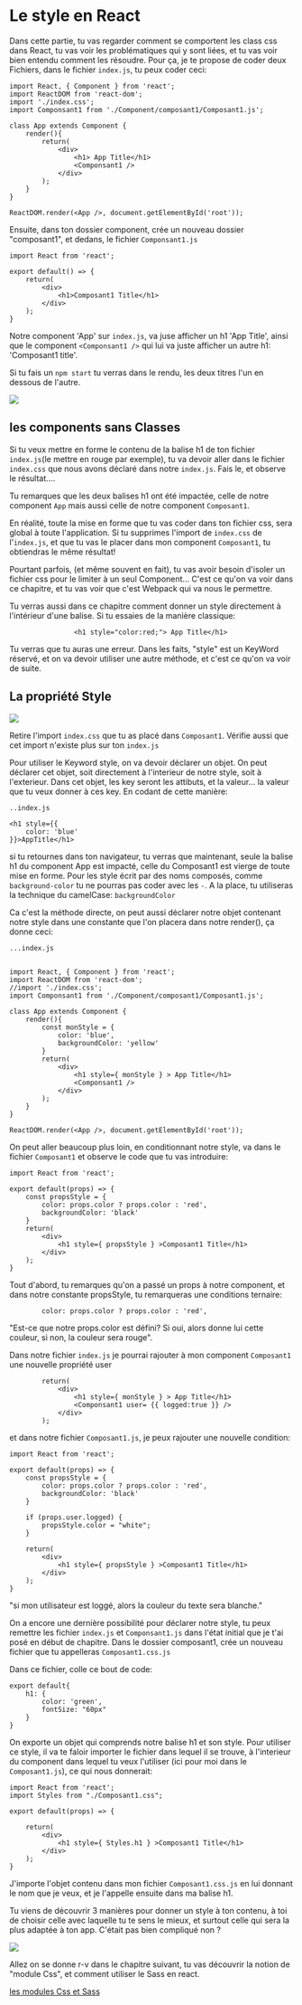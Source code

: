 <h1>Le style en React</h1>

Dans cette partie, tu vas regarder comment se comportent les class css dans React, tu vas voir les problématiques qui y sont liées, et tu vas voir bien entendu comment les résoudre.
Pour ça, je te propose de coder deux Fichiers, dans le fichier ```index.js```, tu peux coder ceci:

```
import React, { Component } from 'react';
import ReactDOM from 'react-dom';
import './index.css';
import Componsant1 from './Component/composant1/Composant1.js';

class App extends Component {
    render(){
        return(
            <div>
                <h1> App Title</h1>
                <Componsant1 />
            </div>
        );
    }
}

ReactDOM.render(<App />, document.getElementById('root'));
```

Ensuite, dans ton dossier component, crée un nouveau dossier "composant1", et dedans, le fichier ```Componsant1.js```

```
import React from 'react';

export default() => {
    return(
        <div>
            <h1>Composant1 Title</h1>
        </div>
    );
}
```

Notre component 'App' sur ```index.js```, va juse afficher un h1 'App Title', ainsi que le component ```<Componsant1 />``` qui lui va juste afficher un autre h1: 'Composant1 title'.

Si tu fais un ```npm start``` tu verras dans le rendu, les deux titres l'un en dessous de l'autre.

<img src="https://media.giphy.com/media/3oEjI5VtIhHvK37WYo/giphy.gif" />

<h2>les components sans Classes</h2>




Si tu veux mettre en forme le contenu de la balise h1 de ton fichier ```index.js```(le mettre en rouge par exemple), tu va devoir aller dans le fichier ```index.css``` que nous avons déclaré dans notre ```index.js```. Fais le, et observe le résultat....

Tu remarques que les deux balises h1 ont été impactée, celle de notre component ```App``` mais aussi celle de notre component ```Composant1```.

En réalité, toute la mise en forme que tu vas coder dans ton fichier css, sera global à toute l'application. Si tu supprimes l'import de ```index.css``` de l'```index.js```, et que tu vas le placer dans mon component ```Composant1```, tu obtiendras le même résultat!

Pourtant parfois, (et même souvent en fait), tu vas avoir besoin d'isoler un fichier css pour le limiter à un seul Component...
C'est ce qu'on va voir dans ce chapitre, et tu vas voir que c'est Webpack qui va nous le permettre.

Tu verras aussi dans ce chapitre comment donner un style directement à l'intérieur d'une balise.
Si tu essaies de la manière classique:

```
                <h1 style="color:red;"> App Title</h1>
```
Tu verras que tu auras une erreur. Dans les faits, "style" est un KeyWord réservé, et on va devoir utiliser une autre méthode, et c'est ce qu'on va voir de suite.

<h2>La propriété Style</h2>

<img src="https://i.imgflip.com/1sggbh.gif" />

Retire l'import ```index.css``` que tu as placé dans ```Composant1```. Vérifie aussi que cet import n'existe plus sur ton ```index.js```

Pour utiliser le Keyword style, on va devoir déclarer un objet. On peut déclarer cet objet, soit directement à l'interieur de notre style, soit à l'exterieur.
Dans cet objet, les key seront les attibuts, et la valeur... la valeur que tu veux donner à ces key.
En codant de cette manière:

```
..index.js

<h1 style={{
    color: 'blue'    
}}>AppTitle</h1>

```

si tu retournes dans ton navigateur, tu verras que maintenant, seule la balise h1 du component App est impacté, celle du Composant1 est vierge de toute mise en forme. Pour les style écrit par des noms composés, comme ```background-color``` tu ne pourras pas coder avec les ```-```. A la place, tu utiliseras la technique du camelCase: ```backgroundColor```

Ca c'est la méthode directe, on peut aussi déclarer notre objet contenant notre style dans une constante que l'on placera dans notre render(), ça donne ceci:

```
...index.js


import React, { Component } from 'react';
import ReactDOM from 'react-dom';
//import './index.css';
import Componsant1 from './Component/composant1/Composant1.js';

class App extends Component {
    render(){
        const monStyle = {
            color: 'blue',
            backgroundColor: 'yellow'
        }
        return(
            <div>
                <h1 style={ monStyle } > App Title</h1>
                <Componsant1 />
            </div>
        );
    }
}

ReactDOM.render(<App />, document.getElementById('root'));
```


On peut aller beaucoup plus loin, en conditionnant notre style, va dans le fichier ```Composant1``` et observe le code que tu vas introduire:

```
import React from 'react';

export default(props) => {
    const propsStyle = {
        color: props.color ? props.color : 'red',
        backgroundColor: 'black'
    }
    return(
        <div>
            <h1 style={ propsStyle } >Composant1 Title</h1>
        </div>
    );
}
```

Tout d'abord, tu remarques qu'on a passé un props à notre component, et dans notre constante propsStyle, tu remarqueras une conditions ternaire:

```
        color: props.color ? props.color : 'red',
```

"Est-ce que notre props.color est défini? Si oui, alors donne lui cette couleur, si non, la couleur sera rouge".

Dans notre fichier ```index.js``` je pourrai rajouter à mon component ```Composant1``` une nouvelle propriété user

```
        return(
            <div>
                <h1 style={ monStyle } > App Title</h1>
                <Componsant1 user= {{ logged:true }} />
            </div>
        );
```
 
et dans notre fichier ```Composant1.js```, je peux rajouter une nouvelle condition:

```
import React from 'react';

export default(props) => {
    const propsStyle = {
        color: props.color ? props.color : 'red',
        backgroundColor: 'black'
    }

    if (props.user.logged) {
        propsStyle.color = "white";
    }

    return(
        <div>
            <h1 style={ propsStyle } >Composant1 Title</h1>
        </div>
    );
}
```

"si mon utilisateur est loggé, alors la couleur du texte sera blanche."

On a encore une dernière possibilité pour déclarer notre style, tu peux remettre les fichier ```index.js``` et ```Componsant1.js``` dans l'état initial que je t'ai posé en début de chapitre. 
Dans le dossier composant1, crée un nouveau fichier que tu appelleras ```Composant1.css.js```

Dans ce fichier, colle ce bout de code:

```
export default{
    h1: {
        color: 'green',
        fontSize: "60px"
    }
}
```

On exporte un objet qui comprends notre balise h1 et son style. Pour utiliser ce style, il va te faloir importer le fichier dans lequel il se trouve, à l'interieur du component dans lequel tu veux l'utiliser (ici pour moi dans le ```Composant1.js```), ce qui nous donnerait:

```
import React from 'react';
import Styles from "./Composant1.css";

export default(props) => {

    return(
        <div>
            <h1 style={ Styles.h1 } >Composant1 Title</h1>
        </div>
    );
}
```

J'importe l'objet contenu dans mon fichier ```Composant1.css.js``` en lui donnant le nom que je veux, et je l'appelle ensuite dans ma balise h1.

Tu viens de découvrir 3 manières pour donner un style à ton contenu, à toi de choisir celle avec laquelle tu te sens le mieux, et surtout celle qui sera la plus adaptée à ton app.
C'était pas bien compliqué non ?

<img src="https://media.tenor.com/images/8fbe862dbf870e0ef2ba6c7e91df28de/tenor.gif" />

Allez on se donne r-v dans le chapitre suivant, tu vas découvrir la notion de "module Css", et comment utiliser le Sass en react.

<a href="https://github.com/GuyVil1/theorie-React/blob/master/17.%20les%20modules%20Css%20et%20Sasss.md">les modules Css et Sass</a>
